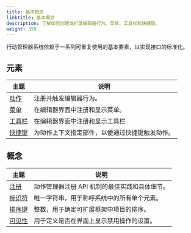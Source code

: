 ```yaml
---
title: 基本概念
linktitle: 基本概念
description: 了解如何创建或扩展编辑器行为、菜单、工具栏和快捷键。
weight: 350
---
```


行动管理器系统依赖于一系列可重复使用的基本要素，以实现接口的标准化。

## 元素

| 主题 | 说明 |
| - | - |
| [动作](./concepts/actions) | 注册并触发编辑器行为。 |
| [菜单](./concepts/menus) | 在编辑器界面中注册和显示菜单。 |
| [工具栏](./concepts/toolbars) | 在编辑器界面中注册和显示工具栏 |
| [快捷键](./concepts/hotkeys) | 为动作上下文指定部件，以便通过快捷键触发动作。 |

## 概念

| 主题 | 说明 |
| - | - |
| [注册](./architecture/registration) | 动作管理器注册 API 机制的最佳实践和具体细节。 |
| [标识符](./architecture/identifiers) | 唯一字符串，用于称呼系统中的所有单个元素。 |
| [排序键](./architecture/sort-keys) | 整数，用于确定可扩展框架中项目的排序。  |
| [可见性](./architecture/visibility) | 用于定义是否在界面上显示禁用操作的设置。  |
